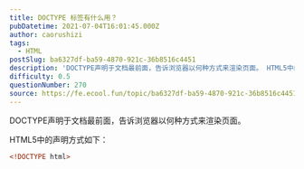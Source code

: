 ```yaml
---
title: DOCTYPE 标签有什么用？
pubDatetime: 2021-07-04T16:01:45.000Z
author: caorushizi
tags:
  - HTML
postSlug: ba6327df-ba59-4870-921c-36b8516c4451
description: 'DOCTYPE声明于文档最前面，告诉浏览器以何种方式来渲染页面。 HTML5中的声明方式如下： <!DOCTYPE html> '
difficulty: 0.5
questionNumber: 270
source: https://fe.ecool.fun/topic/ba6327df-ba59-4870-921c-36b8516c4451
---
```


DOCTYPE声明于文档最前面，告诉浏览器以何种方式来渲染页面。

HTML5中的声明方式如下：
```html
<!DOCTYPE html>
```


